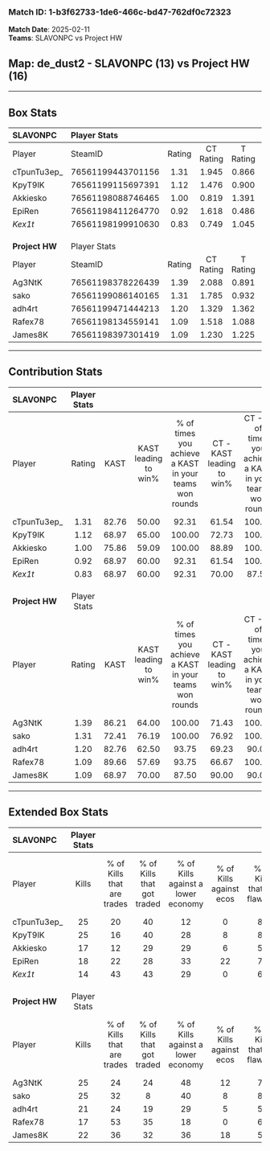 ### Match ID: 1-b3f62733-1de6-466c-bd47-762df0c72323  
**Match Date**: 2025-02-11  
**Teams**: SLAVONPC vs Project HW  

## **Map**: de_dust2 - SLAVONPC (13) vs Project HW (16)  
---  

## Box Stats  

| **SLAVONPC**   | Player Stats      |        |           |          |       |      |       |         |        |      |     |
| :- | :- | :-: | :-: | :-: | :-: | :-: | :-: | :-: | :-: | :-: | :-: |
| Player         | SteamID           | Rating | CT Rating | T Rating | KAST  | ADR  | Kills | Assists | Deaths | K/D  | HS% |
| cTpunTu3ep_    | 76561199443701156 |  1.31  |   1.945   |  0.866   | 82.76 | 92.4 |  25   |    8    |   23   | 1.09 | 68  |
| KpyT9lK        | 76561199115697391 |  1.12  |   1.476   |  0.900   | 68.97 | 69.0 |  25   |    4    |   23   | 1.09 | 32  |
| Akkiesko       | 76561198088746465 |  1.00  |   0.819   |  1.391   | 75.86 | 76.7 |  17   |    6    |   21   | 0.81 | 64  |
| EpiRen         | 76561198411264770 |  0.92  |   1.618   |  0.486   | 68.97 | 66.1 |  18   |    4    |   22   | 0.82 | 33  |
| _Kex1t_        | 76561198199910630 |  0.83  |   0.749   |  1.045   | 68.97 | 64.4 |  14   |    7    |   21   | 0.67 | 57  |
|                |                   |        |           |          |       |      |       |         |        |      |     |
|                |                   |        |           |          |       |      |       |         |        |      |     |
|                |                   |        |           |          |       |      |       |         |        |      |     |
| **Project HW** | Player Stats      |        |           |          |       |      |       |         |        |      |     |
| Player         | SteamID           | Rating | CT Rating | T Rating | KAST  | ADR  | Kills | Assists | Deaths | K/D  | HS% |
| Ag3NtK         | 76561198378226439 |  1.39  |   2.088   |  0.891   | 86.21 | 88.8 |  25   |    7    |   19   | 1.32 | 68  |
| sako           | 76561199086140165 |  1.31  |   1.785   |  0.932   | 72.41 | 83.8 |  25   |    5    |   17   | 1.47 | 48  |
| adh4rt         | 76561199471444213 |  1.20  |   1.329   |  1.362   | 82.76 | 77.7 |  21   |    7    |   20   | 1.05 | 47  |
| Rafex78        | 76561198134559141 |  1.09  |   1.518   |  1.088   | 89.66 | 65.8 |  17   |    7    |   20   | 0.85 | 70  |
| James8K        | 76561198397301419 |  1.09  |   1.230   |  1.225   | 68.97 | 85.0 |  22   |    7    |   23   | 0.96 | 63  |
---  

## Contribution Stats  

| **SLAVONPC**   | Player Stats |       |                      |                                                        |                           |                                                             |                          |                                                            |
| :- | :-: | :-: | :-: | :-: | :-: | :-: | :-: | :-: |
| Player         |    Rating    | KAST  | KAST leading to win% | % of times you achieve a KAST in your teams won rounds | CT - KAST leading to win% | CT - % of times you achieve a KAST in your teams won rounds | T - KAST leading to win% | T - % of times you achieve a KAST in your teams won rounds |
| cTpunTu3ep_    |     1.31     | 82.76 |        50.00         |                         92.31                          |           61.54           |                           100.00                            |          36.36           |                           80.00                            |
| KpyT9lK        |     1.12     | 68.97 |        65.00         |                         100.00                         |           72.73           |                           100.00                            |          55.56           |                           100.00                           |
| Akkiesko       |     1.00     | 75.86 |        59.09         |                         100.00                         |           88.89           |                           100.00                            |          38.46           |                           100.00                           |
| EpiRen         |     0.92     | 68.97 |        60.00         |                         92.31                          |           61.54           |                           100.00                            |          57.14           |                           80.00                            |
| _Kex1t_        |     0.83     | 68.97 |        60.00         |                         92.31                          |           70.00           |                            87.50                            |          50.00           |                           100.00                           |
|                |              |       |                      |                                                        |                           |                                                             |                          |                                                            |
|                |              |       |                      |                                                        |                           |                                                             |                          |                                                            |
|                |              |       |                      |                                                        |                           |                                                             |                          |                                                            |
| **Project HW** | Player Stats |       |                      |                                                        |                           |                                                             |                          |                                                            |
| Player         |    Rating    | KAST  | KAST leading to win% | % of times you achieve a KAST in your teams won rounds | CT - KAST leading to win% | CT - % of times you achieve a KAST in your teams won rounds | T - KAST leading to win% | T - % of times you achieve a KAST in your teams won rounds |
| Ag3NtK         |     1.39     | 86.21 |        64.00         |                         100.00                         |           71.43           |                           100.00                            |          54.55           |                           100.00                           |
| sako           |     1.31     | 72.41 |        76.19         |                         100.00                         |           76.92           |                           100.00                            |          75.00           |                           100.00                           |
| adh4rt         |     1.20     | 82.76 |        62.50         |                         93.75                          |           69.23           |                            90.00                            |          54.55           |                           100.00                           |
| Rafex78        |     1.09     | 89.66 |        57.69         |                         93.75                          |           66.67           |                           100.00                            |          45.45           |                           83.33                            |
| James8K        |     1.09     | 68.97 |        70.00         |                         87.50                          |           90.00           |                            90.00                            |          50.00           |                           83.33                            |
---  

## Extended Box Stats  

| **SLAVONPC**   | Player Stats |                            |                            |                                    |                         |                              |                                 |        |                             |                                     |                          |                               |                            |
| :- | :-: | :-: | :-: | :-: | :-: | :-: | :-: | :-: | :-: | :-: | :-: | :-: | :-: |
| Player         |    Kills     | % of Kills that are trades | % of Kills that got traded | % of Kills against a lower economy | % of Kills against ecos | % of Kills that are flawless | % of Kills that are close duels | Deaths | % of Deaths that get traded | % of Deaths against a lower economy | % of Deaths against ecos | % of Deaths that are flawless | % of Deaths that are close |
| cTpunTu3ep_    |      25      |             20             |             40             |                 12                 |            0            |              80              |                0                |   23   |             17              |                 30                  |            9             |              61               |             0              |
| KpyT9lK        |      25      |             16             |             40             |                 28                 |            8            |              80              |                0                |   23   |             13              |                 26                  |            9             |              83               |             0              |
| Akkiesko       |      17      |             12             |             29             |                 29                 |            6            |              59              |                6                |   21   |             33              |                 24                  |            5             |              62               |             10             |
| EpiRen         |      18      |             22             |             28             |                 33                 |           22            |              78              |                6                |   22   |             32              |                 23                  |            5             |              77               |             9              |
| _Kex1t_        |      14      |             43             |             43             |                 29                 |            0            |              64              |               14                |   21   |             19              |                 24                  |            5             |              67               |             10             |
|                |              |                            |                            |                                    |                         |                              |                                 |        |                             |                                     |                          |                               |                            |
|                |              |                            |                            |                                    |                         |                              |                                 |        |                             |                                     |                          |                               |                            |
|                |              |                            |                            |                                    |                         |                              |                                 |        |                             |                                     |                          |                               |                            |
| **Project HW** | Player Stats |                            |                            |                                    |                         |                              |                                 |        |                             |                                     |                          |                               |                            |
| Player         |    Kills     | % of Kills that are trades | % of Kills that got traded | % of Kills against a lower economy | % of Kills against ecos | % of Kills that are flawless | % of Kills that are close duels | Deaths | % of Deaths that get traded | % of Deaths against a lower economy | % of Deaths against ecos | % of Deaths that are flawless | % of Deaths that are close |
| Ag3NtK         |      25      |             24             |             24             |                 48                 |           12            |              76              |                4                |   19   |             32              |                 47                  |            5             |              63               |             5              |
| sako           |      25      |             32             |             8              |                 40                 |            8            |              88              |                0                |   17   |             18              |                 41                  |            0             |              82               |             0              |
| adh4rt         |      21      |             24             |             19             |                 29                 |            5            |              57              |               10                |   20   |             40              |                 40                  |            5             |              90               |             0              |
| Rafex78        |      17      |             53             |             35             |                 18                 |            0            |              65              |                6                |   20   |             60              |                 45                  |            10            |              65               |             0              |
| James8K        |      22      |             36             |             32             |                 36                 |           18            |              50              |                9                |   23   |             30              |                 35                  |            0             |              70               |             13             |
